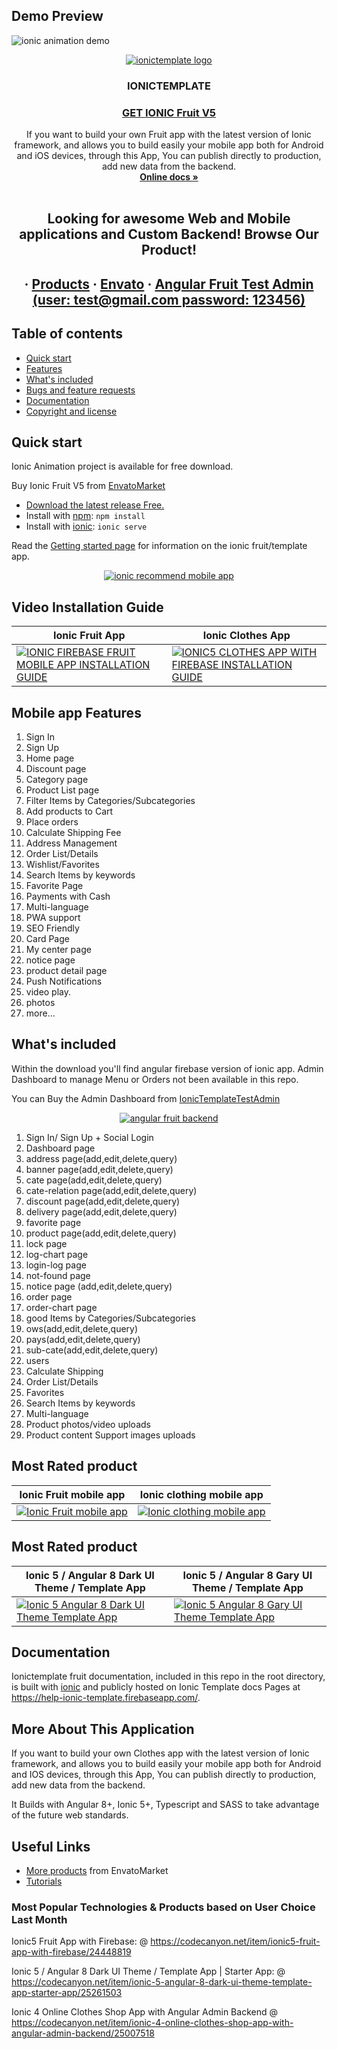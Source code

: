 ## Demo Preview
  <img src="https://github.com/ionictemplate-app/ionic-animation/blob/master/src/assets/images/demo/animation.gif" alt="ionic animation demo">
  

<p align="center">
  <a href="https://codecanyon.net/user/captain96778/portfolio">
    <img src="https://github.com/ionictemplate-app/ionic-animation/blob/master/src/assets/images/logo.png" alt="ionictemplate logo">
  </a>
</p>
<h3 align="center">IONICTEMPLATE</h3>

 <a href="https://codecanyon.net/item/ionic5-fruit-app-with-firebase/24448819"> <h3 align="center">GET IONIC Fruit V5 </h3> </a>

<p align="center">
 If you want to build your own Fruit app with the latest version of Ionic framework, and allows you to build easily your mobile app both for Android and iOS devices, through this App, You can publish directly to production, add new data from the backend.
  <br>
  <a href="https://help-ionic-template.firebaseapp.com/"><strong>Online  docs »</strong></a>
  <br>
  <br>
  </p>
  <h2 align="center"> Looking for awesome Web and Mobile applications and Custom  Backend! Browse Our Product!</h2> 
  <h2 align="center">
  ·
  <a href="https://codecanyon.net/user/captain96778/portfolio">Products</a>
  ·
  <a href="https://codecanyon.net/user/captain96778/portfolio">Envato</a>
    ·
    <a href="https://fruit-angular-admin-app.firebaseapp.com">Angular Fruit Test Admin (user: test@gmail.com password: 123456)</a>
  </h2>

## Table of contents

- [Quick start](#quick-start)
- [Features](#mobile-app-features)
- [What's included](#whats-included)
- [Bugs and feature requests](#bugs-and-feature-requests)
- [Documentation](#documentation)
- [Copyright and license](#copyright-and-license)

## Quick start

Ionic Animation project is available for free download. 

Buy Ionic Fruit V5 from [EnvatoMarket](https://codecanyon.net/item/ionic5-fruit-app-with-firebase/24448819)

- [Download the latest release Free.](https://ionic-app-angular-assets.firebaseapp.com/assets/fruit/fruit.apk)
- Install with [npm](https://www.npmjs.com/): `npm install`
- Install with [ionic](https://ionicframework.com/): `ionic serve`

Read the [Getting started page](https://help-ionic-template.firebaseapp.com/) for information on the ionic fruit/template app.

<p align="center">
  <a href="https://codecanyon.net/user/captain96778/portfolio">
    <img src="https://github.com/ionictemplate-app/ionic-animation/blob/master/src/assets/images/demo/recommand.jpg" alt="ionic recommend mobile app">
  </a>
</p>

## Video Installation Guide 
| Ionic Fruit App  | Ionic Clothes App |
| ------------- | ------------- |
| [![IONIC FIREBASE FRUIT MOBILE APP INSTALLATION GUIDE](https://github.com/ionictemplate-app/ionic-animation/blob/master/src/assets/images/demo/ionic-fruit.jpg)](https://youtu.be/V1O1bkcjpcA) | [![IONIC5 CLOTHES APP WITH FIREBASE INSTALLATION GUIDE](https://github.com/ionictemplate-app/ionic-animation/blob/master/src/assets/images/demo/ionic-clothes.jpg)](https://youtu.be/h7UD0k44J78)|

## Mobile app Features

1. Sign In
2. Sign Up
3. Home page
4. Discount page
5. Category page
6. Product List page
7. Filter Items by Categories/Subcategories
8. Add products to Cart
9. Place orders
10. Calculate Shipping Fee
11. Address Management
12. Order List/Details
13. Wishlist/Favorites
14. Search Items by keywords
15. Favorite Page
16. Payments with Cash
17. Multi-language
18. PWA support
19. SEO Friendly
20. Card Page
21. My center page
22. notice page
23. product detail page
24. Push Notifications
25. video play.
26. photos 
27. more...

## What's included

Within the download you'll find angular firebase version of ionic app. Admin Dashboard to manage Menu or Orders not been available in this repo. 

You can Buy the Admin Dashboard from [IonicTemplateTestAdmin](https://fruit-angular-admin-app.firebaseapp.com/)

<p align="center">
  <a href="https://codecanyon.net/item/ionic5-fruit-app-with-firebase/24448819">
    <img src="https://github.com/ionictemplate-app/ionic-animation/blob/master/src/assets/images/demo/admin.jpg" alt="angular fruit  backend">
  </a>
</p>

1. Sign In/ Sign Up + Social Login
2. Dashboard page
3. address page(add,edit,delete,query)
4. banner page(add,edit,delete,query)
5. cate page(add,edit,delete,query)
6. cate-relation page(add,edit,delete,query)
7. discount page(add,edit,delete,query)
8. delivery page(add,edit,delete,query)
9. favorite page
10. product page(add,edit,delete,query)
11. lock page
12. log-chart page
13. login-log page
14. not-found page
15. notice page (add,edit,delete,query)
16. order page
17. order-chart page
18. good Items by Categories/Subcategories
19. ows(add,edit,delete,query)
20. pays(add,edit,delete,query)
21. sub-cate(add,edit,delete,query)
22. users
23. Calculate Shipping
24. Order List/Details
25. Favorites
26. Search Items by keywords
27. Multi-language
28. Product photos/video uploads
29. Product content Support images uploads

## Most Rated product 

| Ionic Fruit mobile app  | Ionic clothing mobile app |
| ------------- | ------------- |
| <a href="https://codecanyon.net/item/ionic5-fruit-app-with-firebase/24448819" rel="Ionic Fruit mobile app">![Ionic Fruit mobile app](https://github.com/ionictemplate-app/ionic-animation/blob/master/src/assets/images/demo/ionic-fruit.jpg) </a> |  <a href="https://codecanyon.net/item/ionic-4-online-clothes-shop-app-with-angular-admin-backend/25007518" rel="Ionic clothing mobile app"> ![Ionic clothing mobile app](https://github.com/ionictemplate-app/ionic-animation/blob/master/src/assets/images/demo/ionic-clothes.jpg) </a>| 

## Most Rated  product 

| Ionic 5 / Angular 8 Dark UI Theme / Template App  | Ionic 5 / Angular 8 Gary UI Theme / Template App |
| ------------- | ------------- |
| <a href="https://codecanyon.net/item/ionic-5-angular-8-dark-ui-theme-template-app-starter-app/25261503" rel="Ionic 5 / Angular 8 Dark UI Theme / Template App">![Ionic 5 Angular 8 Dark UI Theme Template App](https://github.com/ionictemplate-app/ionic-animation/blob/master/src/assets/images/demo/ionic-dark.jpg) </a> |  <a href="https://codecanyon.net/item/ionic-5-angular-8-gray-ui-theme-template-app-starter-app/25267829" rel="Ionic 5 angular 8 gray theme  Mobile app UI"> ![Ionic 5  Angular 8 Gary UI Theme  Template App ](https://github.com/ionictemplate-app/ionic-animation/blob/master/src/assets/images/demo/ionic-gray.jpg) </a>| 

## Documentation

Ionictemplate fruit documentation, included in this repo in the root directory, is built with [ionic](https://ionicframework.com/) and publicly hosted on Ionic Template docs Pages at <https://help-ionic-template.firebaseapp.com/>.

## More About This Application

If you want to build your own Clothes app with the latest version of Ionic framework, and allows you to build easily your mobile app both for Android and IOS devices, through this App, You can publish directly to production, add new data from the backend.

It Builds with Angular 8+, Ionic 5+, Typescript and SASS to take advantage of the future web standards.


## Useful Links

- [More products](https://codecanyon.net/user/captain96778/portfolio) from EnvatoMarket
- [Tutorials](https://www.youtube.com/channel/UCVCFQPnGAwAEzKotkGEFC4Q)


### Most Popular Technologies & Products based on User Choice Last Month

Ionic5 Fruit App with Firebase: @ https://codecanyon.net/item/ionic5-fruit-app-with-firebase/24448819

Ionic 5 / Angular 8 Dark UI Theme / Template App | Starter App:  @ https://codecanyon.net/item/ionic-5-angular-8-dark-ui-theme-template-app-starter-app/25261503

Ionic 4 Online Clothes Shop App with Angular Admin Backend @ https://codecanyon.net/item/ionic-4-online-clothes-shop-app-with-angular-admin-backend/25007518
